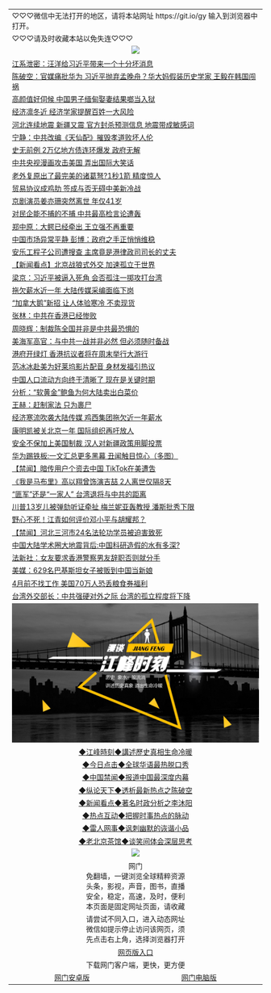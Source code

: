  <table>
<tr>
<td colspan="2" align=left>
♡♡♡微信中无法打开的地区，请将本站网址 https://git.io/gy 输入到浏览器中打开。 
 </td>
</tr>
 <tr>
 <td colspan="2" align=left>
♡♡♡请及时收藏本站以免失连♡♡♡
</td>
 </tr>
  <tr>
    <td colspan="2" align=center><img src="https://cdn.jsdelivr.net/gh/gyoupiodf/im1/%E7%BD%91%E9%97%A8%E6%96%B0%E9%97%BB1.jpg"></td>
 </tr>
<tr><td colspan="2" align="left"><a href="https://xball.casa/oo.aspx?name=c1103598&key=eqxowaguscvmxdgc&from=gy">江系泄密：汪洋给习近平带来一个十分坏消息</a></td></tr>
<tr><td colspan="2" align="left"><a href="https://xball.casa/oo.aspx?name=c1103552&key=eqxowaguscvmxdgc&from=gy">陈破空：官媒痛批华为 习近平抛弃孟晚舟？华大妈假装历史学家 王毅在韩国闯祸</a></td></tr>
<tr><td colspan="2" align="left"><a href="https://xball.casa/oo.aspx?name=c1103584&key=eqxowaguscvmxdgc&from=gy">高颜值好伺候 中国男子缅甸娶妻结果啷当入狱</a></td></tr>
<tr><td colspan="2" align="left"><a href="https://xball.casa/oo.aspx?name=c1103597&key=eqxowaguscvmxdgc&from=gy">经济凛冬近 经济学家提醒百姓一大风险</a></td></tr>
<tr><td colspan="2" align="left"><a href="https://xball.casa/oo.aspx?name=c1103583&key=eqxowaguscvmxdgc&from=gy">河北连续地震 新疆又震 官方封杀预测信息 地震带成敏感词</a></td></tr>
<tr><td colspan="2" align="left"><a href="https://xball.casa/oo.aspx?name=c1103495&key=eqxowaguscvmxdgc&from=gy">宁静：中共改编《天仙配》摧毁孝道败坏人伦</a></td></tr>
<tr><td colspan="2" align="left"><a href="https://xball.casa/oo.aspx?name=c1103590&key=eqxowaguscvmxdgc&from=gy">史无前例 2万亿地方债连环爆发 政府无解</a></td></tr>
<tr><td colspan="2" align="left"><a href="https://xball.casa/oo.aspx?name=c1103534&key=eqxowaguscvmxdgc&from=gy">中共央视漫画攻击美国 弄出国际大笑话</a></td></tr>
<tr><td colspan="2" align="left"><a href="https://xball.casa/oo.aspx?name=c1103582&key=eqxowaguscvmxdgc&from=gy">老外复原出了最完美的诸葛弩?1秒1箭 精度惊人</a></td></tr>
<tr><td colspan="2" align="left"><a href="https://xball.casa/oo.aspx?name=c1103568&key=eqxowaguscvmxdgc&from=gy">贸易协议成鸡肋 签成与否无碍中美新冷战</a></td></tr>
<tr><td colspan="2" align="left"><a href="https://xball.casa/oo.aspx?name=c1103535&key=eqxowaguscvmxdgc&from=gy">京剧演员姜亦珊突然离世 年仅41岁</a></td></tr>
<tr><td colspan="2" align="left"><a href="https://xball.casa/oo.aspx?name=c1103546&key=eqxowaguscvmxdgc&from=gy">对民企能不捕的不捕 中共最高检言论遭轰</a></td></tr>
<tr><td colspan="2" align="left"><a href="https://xball.casa/oo.aspx?name=c1103553&key=eqxowaguscvmxdgc&from=gy">郑中原：大鳄已经牵出 王立强不再重要</a></td></tr>
<tr><td colspan="2" align="left"><a href="https://xball.casa/oo.aspx?name=c1103506&key=eqxowaguscvmxdgc&from=gy">中国市场异常平静 彭博：政府之手正悄悄维稳</a></td></tr>
<tr><td colspan="2" align="left"><a href="https://xball.casa/oo.aspx?name=c1103509&key=eqxowaguscvmxdgc&from=gy">安乐工程子公司遭搜查 主席竟是港律政司司长的丈夫</a></td></tr>
<tr><td colspan="2" align="left"><a href="https://xball.casa/oo.aspx?name=c1103545&key=eqxowaguscvmxdgc&from=gy">【新闻看点】北京战狼式外交 加速孤立于世界</a></td></tr>
<tr><td colspan="2" align="left"><a href="https://xball.casa/oo.aspx?name=c1103537&key=eqxowaguscvmxdgc&from=gy">梁京：习近平被逼入死角 会否孤注一掷攻打台湾</a></td></tr>
<tr><td colspan="2" align="left"><a href="https://xball.casa/oo.aspx?name=c1103580&key=eqxowaguscvmxdgc&from=gy">拖欠薪水近一年 大陆传媒采编面临下岗</a></td></tr>
<tr><td colspan="2" align="left"><a href="https://xball.casa/oo.aspx?name=c1103587&key=eqxowaguscvmxdgc&from=gy">“加拿大鹅”新招 让人体验寒冷 不卖现货</a></td></tr>
<tr><td colspan="2" align="left"><a href="https://xball.casa/oo.aspx?name=c1103494&key=eqxowaguscvmxdgc&from=gy">张林：中共在香港已经惨败</a></td></tr>
<tr><td colspan="2" align="left"><a href="https://xball.casa/oo.aspx?name=c1103567&key=eqxowaguscvmxdgc&from=gy">周晓辉：制裁陈全国并非是中共最恐惧的</a></td></tr>
<tr><td colspan="2" align="left"><a href="https://xball.casa/oo.aspx?name=c1103594&key=eqxowaguscvmxdgc&from=gy">美海军高官：与中共一战并非必然 但必须随时备战</a></td></tr>
<tr><td colspan="2" align="left"><a href="https://xball.casa/oo.aspx?name=c1103562&key=eqxowaguscvmxdgc&from=gy">港府开绿灯 香港抗议者将在周末举行大游行</a></td></tr>
<tr><td colspan="2" align="left"><a href="https://xball.casa/oo.aspx?name=c1103596&key=eqxowaguscvmxdgc&from=gy">范冰冰赴美为好莱坞影片配音 身材发福引热议</a></td></tr>
<tr><td colspan="2" align="left"><a href="https://xball.casa/oo.aspx?name=c1103571&key=eqxowaguscvmxdgc&from=gy">中国人口流动方向终于清晰了 现在是关键时期</a></td></tr>
<tr><td colspan="2" align="left"><a href="https://xball.casa/oo.aspx?name=c1103593&key=eqxowaguscvmxdgc&from=gy">分析：“软黄金”鲍鱼为何大陆卖出白菜价</a></td></tr>
<tr><td colspan="2" align="left"><a href="https://xball.casa/oo.aspx?name=c1103536&key=eqxowaguscvmxdgc&from=gy">王赫：赶制家法 只为裹尸</a></td></tr>
<tr><td colspan="2" align="left"><a href="https://xball.casa/oo.aspx?name=c1103599&key=eqxowaguscvmxdgc&from=gy">经济寒流吹袭大陆传媒 鸡西集团拖欠近一年薪水</a></td></tr>
<tr><td colspan="2" align="left"><a href="https://xball.casa/oo.aspx?name=c1103585&key=eqxowaguscvmxdgc&from=gy">康明凯被关北京一年 国际组织再吁放人</a></td></tr>
<tr><td colspan="2" align="left"><a href="https://xball.casa/oo.aspx?name=c1103574&key=eqxowaguscvmxdgc&from=gy">安全不保加上美国制裁 汉人对新疆政策用脚投票</a></td></tr>
<tr><td colspan="2" align="left"><a href="https://xball.casa/oo.aspx?name=c1103548&key=eqxowaguscvmxdgc&from=gy">华为踢铁板:一文汇总更多黑幕 丑闻触目惊心（多图）</a></td></tr>
<tr><td colspan="2" align="left"><a href="https://xball.casa/oo.aspx?name=c1103569&key=eqxowaguscvmxdgc&from=gy">【禁闻】暗传用户个资去中国 TikTok在美遭吿</a></td></tr>
<tr><td colspan="2" align="left"><a href="https://xball.casa/oo.aspx?name=c1103592&key=eqxowaguscvmxdgc&from=gy">《我是马布里》高以翔曾饰演吉喆 2人离世仅隔8天</a></td></tr>
<tr><td colspan="2" align="left"><a href="https://xball.casa/oo.aspx?name=c1103575&key=eqxowaguscvmxdgc&from=gy">“匪军”还是“一家人” 台湾退将与中共的距离</a></td></tr>
<tr><td colspan="2" align="left"><a href="https://xball.casa/oo.aspx?name=c1103556&key=eqxowaguscvmxdgc&from=gy">川普13岁儿被弹劾听证牵扯 梅兰妮亚轰教授 潘斯批秀下限</a></td></tr>
<tr><td colspan="2" align="left"><a href="https://xball.casa/oo.aspx?name=c1103604&key=eqxowaguscvmxdgc&from=gy">野心不死！江青如何评价邓小平与胡耀邦？</a></td></tr>
<tr><td colspan="2" align="left"><a href="https://xball.casa/oo.aspx?name=c1103588&key=eqxowaguscvmxdgc&from=gy">【禁闻】河北三河市24名法轮功学员被迫害致死</a></td></tr>
<tr><td colspan="2" align="left"><a href="https://xball.casa/oo.aspx?name=c1103578&key=eqxowaguscvmxdgc&from=gy">中国大陆学术圈大地震背后:中国科研造假的水有多深?</a></td></tr>
<tr><td colspan="2" align="left"><a href="https://xball.casa/oo.aspx?name=c1103542&key=eqxowaguscvmxdgc&from=gy">法新社：女友要求香港警察男友辞职否则就分手</a></td></tr>
<tr><td colspan="2" align="left"><a href="https://xball.casa/oo.aspx?name=c1103512&key=eqxowaguscvmxdgc&from=gy">美媒：629名巴基斯坦女子被贩到中国当新娘</a></td></tr>
<tr><td colspan="2" align="left"><a href="https://xball.casa/oo.aspx?name=c1103558&key=eqxowaguscvmxdgc&from=gy">4月前不找工作 美国70万人恐丢粮食券福利</a></td></tr>
<tr><td colspan="2" align="left"><a href="https://xball.casa/oo.aspx?name=c1103559&key=eqxowaguscvmxdgc&from=gy">台湾外交部长：中共强硬对外之际 台湾的孤立程度将下降</a></td></tr>

 <tr>
   <td colspan="2" align=center><img src="https://github.com/gyoupiodf/im1/blob/master/jf-1.jpg"></td>
  </tr>
   <tr>
   <td colspan="2" align=center> 
<a href="https://xball.casa/oo.aspx?name=c922850&key=eqxowaguscvmxdgc&from=gy&tag=9877">◆江峰時刻◆講述歷史真相生命冷暖</a><br/>
    </td>
  </tr>
   <tr>
   <td colspan="2" align=center> 
<a href="https://xball.casa/oo.aspx?name=c816850&key=eqxowaguscvmxdgc&from=gy&tag=9877">◆今日点击◆全球华语最热脱口秀</a><br/>
    </td>
  </tr>
  <tr>
  <td colspan="2" align=center>
<a href="https://xball.casa/oo.aspx?name=c816860&key=eqxowaguscvmxdgc&from=gy&tag=99733110">◆中国禁闻◆报道中国最深度内幕</a><br/>
   </tr>
  <tr>
     <td colspan="2" align=center>
<a href="https://xball.casa/oo.aspx?name=c816855&key=eqxowaguscvmxdgc&from=gy&tag=997110">◆纵论天下◆透析最新热点之陈破空</a><br/>
   </tr>
   <tr>
      <td colspan="2" align=center>
<a href="https://xball.casa/oo.aspx?name=c838308&key=eqxowaguscvmxdgc&from=gy&tag=9973110">◆新闻看点◆著名时政分析之李沐阳</a><br/>
   </tr>
   <tr>
     <td colspan="2" align=center>
<a href="https://xball.casa/oo.aspx?name=c816852&key=eqxowaguscvmxdgc&from=gy&tag=9733110">◆热点互动◆把握时事热点的脉动</a><br/>
   </tr>
   <tr>
      <td colspan="2" align=center>
<a href="https://xball.casa/oo.aspx?name=c816694&key=eqxowaguscvmxdgc&from=gy&tag=93310">◆雷人网事◆讽刺幽默的诙谐小品</a><br/>
   </tr>
   <tr>
    <td colspan="2" align=center>
<a href="https://xball.casa/oo.aspx?name=c816650&key=eqxowaguscvmxdgc&from=gy&tag=9973110">◆老北京茶馆◆谈笑间体会深层思考</a><br/>
   </tr>
 <tr>
    <td colspan="2" align="center"><img src="https://gitlab.com/ogate2/up/raw/master/_/oGate65.jpg"/></td>
  </tr>
  <tr>
    <td colspan="2" align="center">网门<br/>免翻墙，一键浏览全球精粹资源<br/>头条，影视，声音，图书，直播<br/>安全，稳定，高速，及时，便利<br/>本页面是固定网址页面，请收藏</td>
  <tr>
  <tr>
    <td colspan="2" align="center">请尝试不同入口，进入动态网址<br/>微信如提示停止访问该网页，须<br/>先点击右上角，选择浏览器打开</td>
  <tr>
  <tr>
    <td colspan="2" align="center"><a href="https://cdn.statically.io/gh/otiny/up/master/show001.htm">网页版入口</a></td>
  </tr>
  <tr>
    <td colspan="2" align="center">下载网门客户端，更快，更方便</td>
  <tr>
  <tr>
    <td align="center"><a href="https://raw.githubusercontent.com/opipe/up/master/oGatea.apk">网门安卓版</a></td>
    <td align="center"><a href="https://raw.githubusercontent.com/opipe/up/master/oGate.zip">网门电脑版</a></td>
  </tr>
</table>


